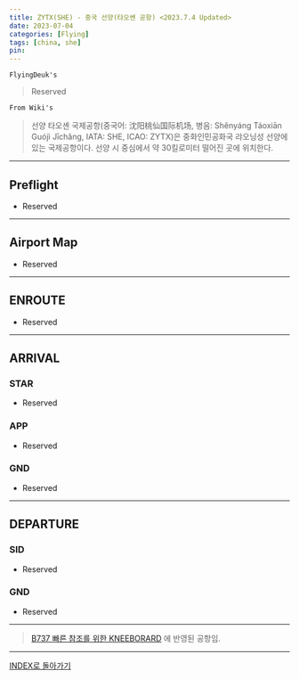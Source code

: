 ```yaml
---
title: ZYTX(SHE) - 중국 선양(탸오쎈 공항) <2023.7.4 Updated>
date: 2023-07-04
categories: [Flying]
tags: [china, she]
pin:
---
```


`FlyingDeuk's`
> Reserved

`From Wiki's`
> 선양 타오셴 국제공항(중국어: 沈阳桃仙国际机场, 병음: Shěnyáng Táoxiān Guójì Jīchǎng, IATA: SHE, ICAO: ZYTX)은 중화인민공화국 랴오닝성 선양에 있는 국제공항이다. 선양 시 중심에서 약 30킬로미터 떨어진 곳에 위치한다.

--------

## Preflight
- Reserved

---------

## Airport Map
- Reserved

------------

## ENROUTE
- Reserved

--------

## ARRIVAL
### STAR
- Reserved

### APP
- Reserved


### GND
- Reserved

-------

## DEPARTURE
### SID
- Reserved


### GND
- Reserved


----

> [B737 빠른 참조를 위한 KNEEBORARD](/posts/B737-kneeboard/) 에 반영된 공항임. 

-------


[INDEX로 돌아가기](/posts/KoreaJapanChina/)
